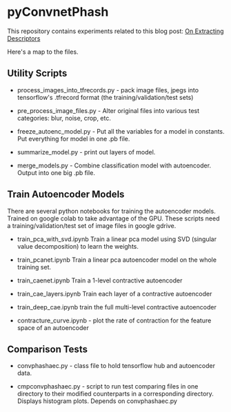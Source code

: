 # pyConvnetPhash

This repository contains experiments related to this blog post:
[On Extracting Descriptors](https://starkdg.github.io/posts/concise-image-descriptor)

Here's a map to the files.

## Utility Scripts

- process_images_into_tfrecords.py - pack image files, jpegs into tensorflow's .tfrecord format (the training/validation/test sets)

- pre_process_image_files.py - Alter original files into various test categories: blur, noise, crop, etc. 

- freeze_autoenc_model.py - Put all the variables for a model in constants. Put everything for model in one .pb file.

- summarize_model.py - print out layers of model.

- merge_models.py - Combine classification model with autoencoder. Output into one big .pb file.


## Train Autoencoder Models

There are several python notebooks for training the autoencoder models. Trained on google colab to
take advantage of the GPU.  These scripts need a training/validation/test set of image files in google gdrive.

- train_pca_with_svd.ipynb Train a linear pca model using SVD (singular value decomposition) to learn the weights.

- train_pcanet.ipynb Train a linear pca autoencoder model on the whole training set.

- train_caenet.ipynb Train a 1-level contractive autoencoder

- train_cae_layers.ipynb Train each layer of a contractive autoencoder

- train_deep_cae.ipynb train the full multi-level contractive  autoencoder

- contracture_curve.ipynb - plot the rate of contraction for the feature space of an autoencoder

## Comparison Tests

- convphashaec.py - class file to hold tensorflow hub and autoencoder data.  

- cmpconvphashaec.py - script to run test comparing files in one directory to their modified counterparts in a corresponding directory.
				       Displays histogram plots.  Depends on convphashaec.py



